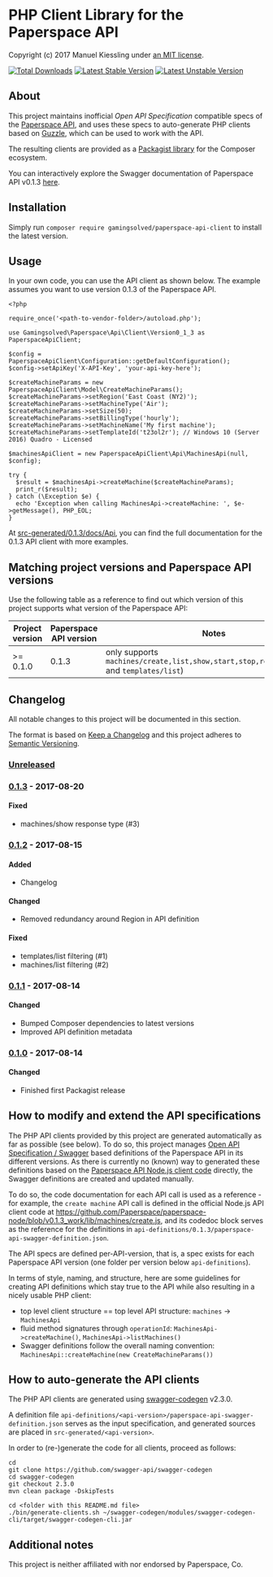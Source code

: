 # PHP Client Library for the Paperspace API

Copyright (c) 2017 Manuel Kiessling under [an MIT license](LICENSE).

[![Total Downloads](https://poser.pugx.org/gamingsolved/paperspace-api-client/downloads)](https://packagist.org/packages/gamingsolved/paperspace-api-client)
[![Latest Stable Version](https://poser.pugx.org/gamingsolved/paperspace-api-client/v/stable)](https://packagist.org/packages/gamingsolved/paperspace-api-client)
[![Latest Unstable Version](https://poser.pugx.org/gamingsolved/paperspace-api-client/v/unstable)](https://packagist.org/packages/gamingsolved/paperspace-api-client)


## About

This project maintains inofficial *Open API Specification* compatible specs of the
[Paperspace API](https://paperspace.github.io/paperspace-node/index.html), and uses these specs to auto-generate PHP
clients based on [Guzzle](https://github.com/guzzle/guzzle), which can be used to work with the API.

The resulting clients are provided as a [Packagist library](https://packagist.org/packages/gamingsolved/paperspace-api-client) for the Composer ecosystem. 

You can interactively explore the Swagger documentation of Paperspace API v0.1.3
[here](https://gamingsolved.github.io/paperspace-api-php-client/swagger-docs/0.1.3/).


## Installation

Simply run `composer require gamingsolved/paperspace-api-client` to install the latest version.


## Usage

In your own code, you can use the API client as shown below. The example assumes you want to use version 0.1.3 of the
Paperspace API.

```
<?php

require_once('<path-to-vendor-folder>/autoload.php');

use Gamingsolved\Paperspace\Api\Client\Version0_1_3 as PaperspaceApiClient;

$config = PaperspaceApiClient\Configuration::getDefaultConfiguration();
$config->setApiKey('X-API-Key', 'your-api-key-here');

$createMachineParams = new PaperspaceApiClient\Model\CreateMachineParams();
$createMachineParams->setRegion('East Coast (NY2)');
$createMachineParams->setMachineType('Air');
$createMachineParams->setSize(50);
$createMachineParams->setBillingType('hourly');
$createMachineParams->setMachineName('My first machine');
$createMachineParams->setTemplateId('t23ol2r'); // Windows 10 (Server 2016) Quadro - Licensed

$machinesApiClient = new PaperspaceApiClient\Api\MachinesApi(null, $config);

try {
  $result = $machinesApi->createMachine($createMachineParams);
  print_r($result);
} catch (\Exception $e) {
  echo 'Exception when calling MachinesApi->createMachine: ', $e->getMessage(), PHP_EOL;
}
```

At
[src-generated/0.1.3/docs/Api](https://github.com/gamingsolved/paperspace-api-php-client/tree/master/src-generated/0.1.3/docs/Api),
you can find the full documentation for the 0.1.3 API client with more examples.


## Matching project versions and Paperspace API versions

Use the following table as a reference to find out which version of this project supports what version of the Paperspace
API:

| Project version | Paperspace API version | Notes                                                                                      |
|-----------------|------------------------|--------------------------------------------------------------------------------------------|
| >= 0.1.0        | 0.1.3                  | only supports `machines/create,list,show,start,stop,restart,destroy` and `templates/list`) |



## Changelog
All notable changes to this project will be documented in this section.

The format is based on [Keep a Changelog](http://keepachangelog.com/en/1.0.0/) and this project adheres to
[Semantic Versioning](http://semver.org/spec/v2.0.0.html).

### [Unreleased]

### [0.1.3] - 2017-08-20
#### Fixed
- machines/show response type (#3)

### [0.1.2] - 2017-08-15
#### Added
- Changelog

#### Changed
- Removed redundancy around Region in API definition

#### Fixed
- templates/list filtering (#1)
- machines/list filtering (#2)

### [0.1.1] - 2017-08-14
#### Changed
- Bumped Composer dependencies to latest versions
- Improved API definition metadata

### [0.1.0] - 2017-08-14
#### Changed
- Finished first Packagist release

[Unreleased]: https://github.com/gamingsolved/paperspace-api-php-client/compare/0.1.3...HEAD
[0.1.3]: https://github.com/gamingsolved/paperspace-api-php-client/compare/0.1.2...0.1.3
[0.1.2]: https://github.com/gamingsolved/paperspace-api-php-client/compare/0.1.1...0.1.2
[0.1.1]: https://github.com/gamingsolved/paperspace-api-php-client/compare/0.1.0...0.1.1
[0.1.0]: https://github.com/gamingsolved/paperspace-api-php-client/compare/015c439...0.1.1


## How to modify and extend the API specifications

The PHP API clients provided by this project are generated automatically as far as possible (see below). To do so, this
project manages [Open API Specification / Swagger](https://swagger.io/specification/) based definitions of the
Paperspace API in its different versions. As there is currently no (known) way to generated these definitions based on
the [Paperspace API Node.js client code](https://github.com/Paperspace/paperspace-node) directly, the Swagger
definitions are created and updated manually.

To do so, the code documentation for each API call is used as a reference - for example, the `create machine` API call
is defined in the official Node.js API client code at
https://github.com/Paperspace/paperspace-node/blob/v0.1.3_work/lib/machines/create.js, and its codedoc block serves as
the reference for the definitions in `api-definitions/0.1.3/paperspace-api-swagger-definition.json`.

The API specs are defined per-API-version, that is, a spec exists for each Paperspace API version (one folder per
version below `api-definitions`).

In terms of style, naming, and structure, here are some guidelines for creating API definitions which stay true to the
API while also resulting in a nicely usable PHP client:

- top level client structure == top level API structure: `machines` -> `MachinesApi`
- fluid method signatures through `operationId`: `MachinesApi->createMachine()`, `MachinesApi->listMachines()` 
- Swagger definitions follow the overall naming convention: `MachinesApi::createMachine(new CreateMachineParams())` 


## How to auto-generate the API clients

The PHP API clients are generated using [swagger-codegen](https://github.com/swagger-api/swagger-codegen) v2.3.0.

A definition file `api-definitions/<api-version>/paperspace-api-swagger-definition.json` serves as the input
specification, and generated sources are placed in
`src-generated/<api-version>`.

In order to (re-)generate the code for all clients, proceed as follows:

    cd
    git clone https://github.com/swagger-api/swagger-codegen
    cd swagger-codegen
    git checkout 2.3.0
    mvn clean package -DskipTests

    cd <folder with this README.md file>
    ./bin/generate-clients.sh ~/swagger-codegen/modules/swagger-codegen-cli/target/swagger-codegen-cli.jar


## Additional notes

This project is neither affiliated with nor endorsed by Paperspace, Co.
